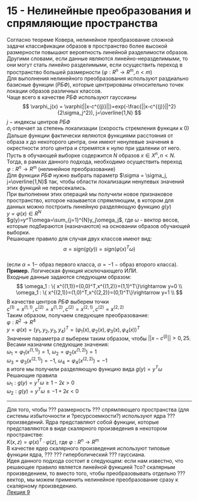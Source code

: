 # 15 - Нелинейные преобразования и спрямляющие пространства

Согласно теореме Ковера, нелинейное преобразование сложной задачи классификации образов в пространство более высокой размерности повышают вероятность линейной разделимости образов.  
Другими словами, если данные являются линейно-неразделимыми, то они могут стать линейно разделимыми, если осуществить переход в пространство большей размерности ($\varphi : R^n \rightarrow R^m, n < m$)  
Для выполнения нелинейного преобразования используют раздиально базисные функции ($РБФ$), которые центрированы относительно точек локации образов различных классов.  
Чаще всего в качестве $РБФ$ используют гауссианы
$$
\varphi_j(x) = \varphi(||x-c^{(j)}||)=exp(-\frac{||x-c^{(j)}||^2}{2\sigma_j^2}), j=\overline{1,N}
$$
$j \ -$ индексы центров $РБФ$  
$\sigma_i$ отвечает за степень локализации (скорость стремления функции к $0$)  
Дальше функции фактически являются функциями расстояния от образа $x$ до некоторого центра, они имеют ненулевые значения в окрестности этого центра и стремятся к нулю при удалении от него.  
Пусть в обучающей выборке содержится $N$ образов $x\in X^n,n<N$. Тогда, в рамках данного подхода, необходимо осуществить переход $\varphi : R^n\rightarrow R^m$ (нелинейное преобразование)  
Для функции $РБФ$ нужно выбрать параметр $\sigma = \sigma_j, j=\overline{1,N}$ так, чтобы области локализации ненулевых значений этих функций не пересекались.  
При выполнении этих операций мы получили новое признаковое пространство, которое называется спрямляющим, в котором для данных можно построить линейную разделяющую функцию $g(y)$  
$y = \varphi(x) \in R^N$  
$g(y)=y^T\omega=\sum_{j=1}^{N}y_j\omega_j$, где $\omega$ - вектор весов, которые подбираются (назначаются) на основании образов обучающей выборки.  
Решающее правило для случая двух классов имеют вид:
$$
\alpha = sign(g(y))=sign(\varphi(x)^T\omega)
$$  
(если $\alpha=1 -$ образ первого класса, $\alpha=-1 \ -$ образ второго класса).  
**Пример.** Логическая функция исключающего ИЛИ.  
Входные данные задаются следующим образом:
$$
\omega_1 : \{ x^{(1,1)}=(0,0)^T,x^{(1,2)}=(1,1)^T\}\rightarrow y=0 \\
\omega_1 : \{ x^{(2,1)}=(1,0)^T,x^{(2,2)}=(0,1)^T\}\rightarrow y=1 \\
$$
В качестве центров $РБФ$ выберем точки  
$c^{(1)}=x^{(1,1)},c^{(2)}=x^{(1,2)},c^{(2)}=x^{(2,1)},c^{(2)}=x^{(2,2)}$  
Таким образом, получаем следующее преобразование:  
$\varphi : R^2\rightarrow R^4$  
$y=\varphi(x)=(y_1,y_2,y_3,y_4)^T=(\varphi_1(x),\varphi_2(x),\varphi_3(x),\varphi_4(x))^T$  
Значение параметра $\sigma$ выберем таким образом, чтобы $||x-c^{(j)}||>0,25$.  
Весами назначим следующие значения:  
$\omega_1 = \varphi_1(x^{(1,1)})= 1, \ \omega_2=\varphi_2(x^{(1,2)})=1$  
$\omega_3 = \varphi_3(x^{(2,1)})= -1, \ \omega_4 = \varphi_4(x^{(2,2)})= -1$  
в итоге мы получили разделяющую функцию вида $g(y)=y^T\omega$  
Решающие правила  
$\omega_1 : g(y) = y^T\omega \geq 1-2\epsilon > 0$  
$\omega_2 : g(y) = y^T\omega \leq -1+2\epsilon < 0$  
- - -
Для того, чтобы ??? размерность ??? спрямляющего пространства (для системы избыточности и ?ресурсоемкости?) используют ядра ??? произведений. Ядра представляют собой функции, которые представляются в виде скалярного произведения в некотором пространстве:  
$K(x,z)=\varphi(x)^T \cdot \varphi(z)$, где $\varphi : R^n\rightarrow R^m$  
В качестве ядер скалярного произведения используют типовые функции ядра, ??? ??? гиперболический  ??? гауссиана.  
Идея данного подхода состоит в следующем: если нам известно, что решающее правило является линейной функцией ?со? скалярным произведением, то вместо того, чтобы преобразовывать отдельно ??? вектор, мы можем применить нелинейное преобразование сразу к скалярному произведению.  
[Лекция 9](../лекции%20с%20мудла/v9.pdf)
